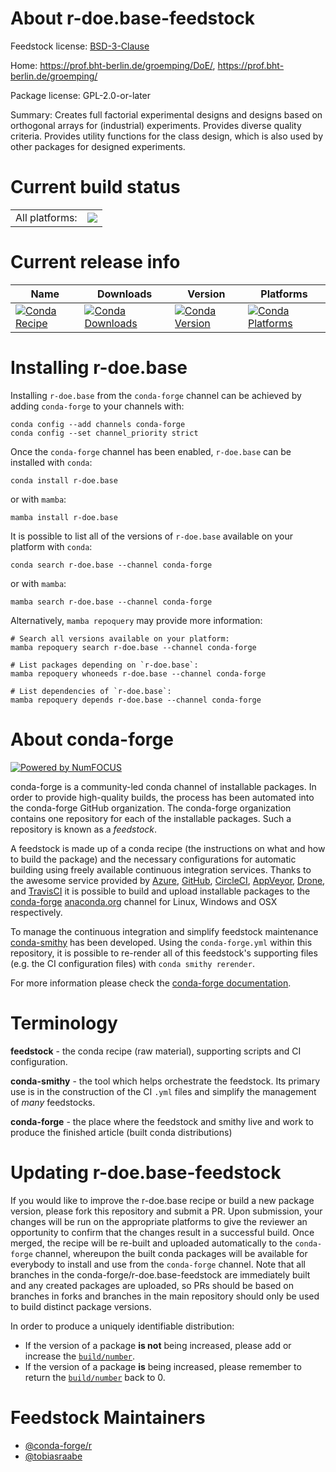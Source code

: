 About r-doe.base-feedstock
==========================

Feedstock license: [BSD-3-Clause](https://github.com/conda-forge/r-doe.base-feedstock/blob/main/LICENSE.txt)

Home: https://prof.bht-berlin.de/groemping/DoE/, https://prof.bht-berlin.de/groemping/

Package license: GPL-2.0-or-later

Summary: Creates full factorial experimental designs and designs based on orthogonal arrays for (industrial) experiments. Provides diverse quality criteria. Provides utility functions for the class design, which is also used by other packages for designed experiments.

Current build status
====================


<table><tr><td>All platforms:</td>
    <td>
      <a href="https://dev.azure.com/conda-forge/feedstock-builds/_build/latest?definitionId=21955&branchName=main">
        <img src="https://dev.azure.com/conda-forge/feedstock-builds/_apis/build/status/r-doe.base-feedstock?branchName=main">
      </a>
    </td>
  </tr>
</table>

Current release info
====================

| Name | Downloads | Version | Platforms |
| --- | --- | --- | --- |
| [![Conda Recipe](https://img.shields.io/badge/recipe-r--doe.base-green.svg)](https://anaconda.org/conda-forge/r-doe.base) | [![Conda Downloads](https://img.shields.io/conda/dn/conda-forge/r-doe.base.svg)](https://anaconda.org/conda-forge/r-doe.base) | [![Conda Version](https://img.shields.io/conda/vn/conda-forge/r-doe.base.svg)](https://anaconda.org/conda-forge/r-doe.base) | [![Conda Platforms](https://img.shields.io/conda/pn/conda-forge/r-doe.base.svg)](https://anaconda.org/conda-forge/r-doe.base) |

Installing r-doe.base
=====================

Installing `r-doe.base` from the `conda-forge` channel can be achieved by adding `conda-forge` to your channels with:

```
conda config --add channels conda-forge
conda config --set channel_priority strict
```

Once the `conda-forge` channel has been enabled, `r-doe.base` can be installed with `conda`:

```
conda install r-doe.base
```

or with `mamba`:

```
mamba install r-doe.base
```

It is possible to list all of the versions of `r-doe.base` available on your platform with `conda`:

```
conda search r-doe.base --channel conda-forge
```

or with `mamba`:

```
mamba search r-doe.base --channel conda-forge
```

Alternatively, `mamba repoquery` may provide more information:

```
# Search all versions available on your platform:
mamba repoquery search r-doe.base --channel conda-forge

# List packages depending on `r-doe.base`:
mamba repoquery whoneeds r-doe.base --channel conda-forge

# List dependencies of `r-doe.base`:
mamba repoquery depends r-doe.base --channel conda-forge
```


About conda-forge
=================

[![Powered by
NumFOCUS](https://img.shields.io/badge/powered%20by-NumFOCUS-orange.svg?style=flat&colorA=E1523D&colorB=007D8A)](https://numfocus.org)

conda-forge is a community-led conda channel of installable packages.
In order to provide high-quality builds, the process has been automated into the
conda-forge GitHub organization. The conda-forge organization contains one repository
for each of the installable packages. Such a repository is known as a *feedstock*.

A feedstock is made up of a conda recipe (the instructions on what and how to build
the package) and the necessary configurations for automatic building using freely
available continuous integration services. Thanks to the awesome service provided by
[Azure](https://azure.microsoft.com/en-us/services/devops/), [GitHub](https://github.com/),
[CircleCI](https://circleci.com/), [AppVeyor](https://www.appveyor.com/),
[Drone](https://cloud.drone.io/welcome), and [TravisCI](https://travis-ci.com/)
it is possible to build and upload installable packages to the
[conda-forge](https://anaconda.org/conda-forge) [anaconda.org](https://anaconda.org/)
channel for Linux, Windows and OSX respectively.

To manage the continuous integration and simplify feedstock maintenance
[conda-smithy](https://github.com/conda-forge/conda-smithy) has been developed.
Using the ``conda-forge.yml`` within this repository, it is possible to re-render all of
this feedstock's supporting files (e.g. the CI configuration files) with ``conda smithy rerender``.

For more information please check the [conda-forge documentation](https://conda-forge.org/docs/).

Terminology
===========

**feedstock** - the conda recipe (raw material), supporting scripts and CI configuration.

**conda-smithy** - the tool which helps orchestrate the feedstock.
                   Its primary use is in the construction of the CI ``.yml`` files
                   and simplify the management of *many* feedstocks.

**conda-forge** - the place where the feedstock and smithy live and work to
                  produce the finished article (built conda distributions)


Updating r-doe.base-feedstock
=============================

If you would like to improve the r-doe.base recipe or build a new
package version, please fork this repository and submit a PR. Upon submission,
your changes will be run on the appropriate platforms to give the reviewer an
opportunity to confirm that the changes result in a successful build. Once
merged, the recipe will be re-built and uploaded automatically to the
`conda-forge` channel, whereupon the built conda packages will be available for
everybody to install and use from the `conda-forge` channel.
Note that all branches in the conda-forge/r-doe.base-feedstock are
immediately built and any created packages are uploaded, so PRs should be based
on branches in forks and branches in the main repository should only be used to
build distinct package versions.

In order to produce a uniquely identifiable distribution:
 * If the version of a package **is not** being increased, please add or increase
   the [``build/number``](https://docs.conda.io/projects/conda-build/en/latest/resources/define-metadata.html#build-number-and-string).
 * If the version of a package **is** being increased, please remember to return
   the [``build/number``](https://docs.conda.io/projects/conda-build/en/latest/resources/define-metadata.html#build-number-and-string)
   back to 0.

Feedstock Maintainers
=====================

* [@conda-forge/r](https://github.com/conda-forge/r/)
* [@tobiasraabe](https://github.com/tobiasraabe/)


